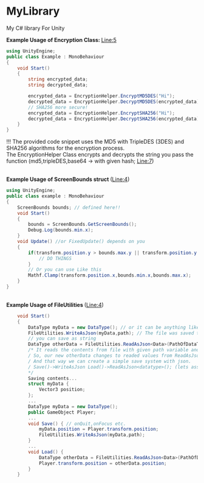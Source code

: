 # MyLibrary
My C# library For Unity 
<br>

<strong> Example Usage of Encryption Class: </strong> <a href="https://github.com/zyr1on/MyLibrary/blob/main/Lib/EncryptionHelper.cs#L5">Line:5</a>
```cs
using UnityEngine;
public class Example : MonoBehaviour
{
    void Start()
    {
        string encrypted_data;
        string decrypted_data;

        encrypted_data = EncryptionHelper.EncryptMD5DES("Hi");
        decrypted_data = EncryptionHelper.DecryptMD5DES(encrypted_data);
        // SHA256 more secure!
        encrypted_data = EncryptionHelper.EncryptSHA256("Hi");
        decrypted_data = EncryptionHelper.DecryptSHA256(encrypted_data);
    }
}
```
!!! The provided code snippet uses the MD5 with TripleDES (3DES) and SHA256 algorithms for the encryption process. <br>The EncryptionHelper Class encrypts and decrypts the string you pass the function (md5,tripleDES,base64 -> 
with given hash; <a href="https://github.com/zyr1on/MyLibrary/blob/main/Lib/EncryptionHelper.cs#L7">Line:7</a>)

<br>
<strong>Example <strong>Usage</strong> of ScreenBounds struct </strong>(<a href="https://github.com/zyr1on/MyLibrary/blob/main/Lib/ScreenBounds.cs#L4">Line:4</a>) 

```cs
using UnityEngine;
public class example : MonoBehaviour
{
    ScreenBounds bounds; // defined here!!
    void Start()
    {
        bounds = ScreenBounds.GetScreenBounds();
        Debug.Log(bounds.min.x);
    }
    void Update() //or FixedUpdate() depends on you
    {
        if(transform.position.y > bounds.max.y || transform.position.y < bounds.min.y) { // its more like if the y coordinate of the gameObject(this) exceeds the limit
            // DO THINGS
        }
        // Or you can use Like this
        Mathf.Clamp(transform.position.x,bounds.min.x,bounds.max.x);
    }
}
```

<br>
<strong>Example <strong>Usage</strong> of FileUtilities </strong>(<a href="https://github.com/zyr1on/MyLibrary/blob/main/Lib/FileUtilities.cs#L4">Line:4</a>) 

```cs
    void Start()
    {
        DataType myData = new DataType(); // or it can be anything like struct, enum, string...
        FileUtilities.WriteAsJson(myData,path); // The file was saved to given path as json as obj type.
        // you can save as string
        DataType otherData = FileUtilities.ReadAsJson<Data>(PathOfDataTypeJson);
        /* It reads the contents from file with given path variable and then assigns it to the other "otherData variable" with its own type.
        / So, our new otherData changes to readed values from ReadAsJson.
        / And that way we can create a simple save system with json.
        / Save()->WriteAsJson Load()->ReadAsJson<datatype>(); (lets assume datatype is a collection of variableas of our game datas).
        */
        Saving contents...
		struct myData {
			Vector3 position;
		};
		...
		DataType myData = new DataType();
		public GameObject Player;
		...
		void Save() { // onQuit,onFocus etc.
			myData.position = Player.transform.position;
			FileUtilities.WriteAsJson(myData,path);
        }
     	...
		void Load() {
			DataType otherData = FileUtilities.ReadAsJson<Data>(PathOfDataTypeJson);
			Player.transform.position = otherData.position;
		}   
    }
```

